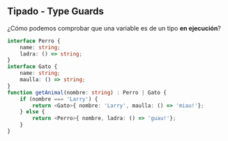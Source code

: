 ## Tipado - Type Guards

¿Cómo podemos comprobar que una variable es de un tipo **en ejecución**?
```ts
interface Perro {
    name: string;
    ladra: () => string;
}
interface Gato {
    name: string;
    maulla: () => string;
}
function getAnimal(nombre: string) : Perro | Gato {
    if (nombre === 'Larry') {
        return <Gato>{ nombre: 'Larry', maulla: () => 'miau!'};
    } else {
        return <Perro>{ nombre, ladra: () => 'guau!'};
    }
}

```